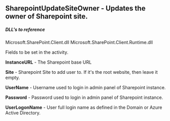 ## SharepointUpdateSiteOwner - Updates the owner of Sharepoint site.

##### DLL's to reference
Microsoft.SharePoint.Client.dll
Microsoft.SharePoint.Client.Runtime.dll

Fields to be set in the activity.

**InstanceURL** 	- The Sharepoint base URL

**Site**			- Sharepoint Site to add user to. If it's the root website, then leave it empty.

**UserName**		- Username used to login in admin panel of Sharepoint instance.

**Password**		- Password used to login in admin panel of Sharepoint instance.

**UserLogonName** 	- User full login name as defined in the Domain or Azure Active Directory.